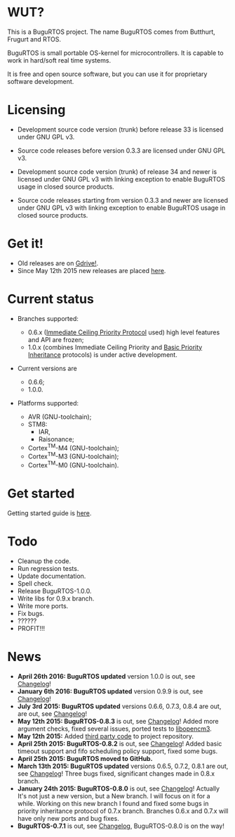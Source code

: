 # WUT? #
This is a BuguRTOS project.
The name BuguRTOS comes from Butthurt, Frugurt and RTOS.

BuguRTOS is small portable OS-kernel for microcontrollers.
It is capable to work in hard/soft real time systems.

It is free and open source software, but you can use it for
proprietary software development.

# Licensing #
* Development source code version (trunk) before release 33 is licensed under GNU GPL v3.
* Source code releases before version 0.3.3 are licensed under GNU GPL v3.

* Development source code version (trunk) of release 34 and newer is licensed under GNU GPL v3 with linking exception to enable BuguRTOS usage in closed source products.
* Source code releases starting from version 0.3.3 and newer are licensed under GNU GPL v3 with linking exception to enable BuguRTOS usage in closed source products.

# Get it! #
* Old releases are on [Gdrive!](https://drive.google.com/folderview?id=0B32mjehjqcIOYlFtNnRSc0JxdGc&usp=sharing).
* Since May 12th 2015 new releases are placed [here](https://github.com/shkolnick-kun/bugurtos/releases).

# Current status #
* Branches supported:
  * 0.6.x ([Immediate Ceiling Priority Protocol](http://en.wikipedia.org/wiki/Priority_ceiling_protocol) used) high level features and API are frozen;
  * 1.0.x (combines Immediate Ceiling Priority and [Basic Priority Inheritance](http://en.wikipedia.org/wiki/Priority_inheritance) protocols) is under active development.

* Current versions are
  * 0.6.6;
  * 1.0.0.

* Platforms supported:
  * AVR (GNU-toolchain);
  * STM8:
    * IAR,
    * Raisonance;
  * Cortex<sup>TM</sup>-M4 (GNU-toolchain);
  * Cortex<sup>TM</sup>-M3 (GNU-toolchain);
  * Cortex<sup>TM</sup>-M0 (GNU-toolchain).

# Get started #
Getting started guide is [here](./doc/GettingStartedEN.md).

# Todo #
* Cleanup the code.
* Run regression tests.
* Update documentation.
* Spell check.
* Release BuguRTOS-1.0.0.
* Write libs for 0.9.x branch.
* Write more ports.
* Fix bugs.
* ??????
* PROFIT!!!

# News #
* **April 26th 2016: BuguRTOS updated** version 1.0.0 is out, see [Changelog](./doc/Changelog.md)!
* **January 6th 2016: BuguRTOS updated** version 0.9.9 is out, see [Changelog](./doc/Changelog.md)!
* **July 3rd 2015: BuguRTOS updated** versions 0.6.6, 0.7.3, 0.8.4 are out,  are out, see [Changelog](./doc/Changelog.md)!
* **May 12th 2015: BuguRTOS-0.8.3** is out, see [Changelog](./doc/Changelog.md)! Added more argument checks, fixed several issues, ported tests to [libopencm3](https://github.com/libopencm3/libopencm3).
* **May 12th 2015:** Added [third party code](https://github.com/shkolnick-kun/bugurtos/tree/archives) to project repository.
* **April 25th 2015: BuguRTOS-0.8.2** is out, see [Changelog](./doc/Changelog.md)! Added basic timeout support and fifo scheduling policy support, fixed some bugs.
* **April 25th 2015: BuguRTOS moved to GitHub.**
* **March 13th 2015: BuguRTOS updated** versions 0.6.5, 0.7.2, 0.8.1 are out, see [Changelog](./doc/Changelog.md)! Three bugs fixed, significant changes made in 0.8.x branch.
* **January 24th 2015: BuguRTOS-0.8.0** is out, see [Changelog](./doc/Changelog.md)! Actually It's not just a new version, but a New branch. I will focus on it for a while. Working on this new branch I found and fixed some bugs in priority inheritance protocol of 0.7.x branch. Branches 0.6.x and 0.7.x will have only new ports and bug fixes.
* **BuguRTOS-0.7.1** is out, see [Changelog](./doc/Changelog.md), BuguRTOS-0.8.0 is on the way!
